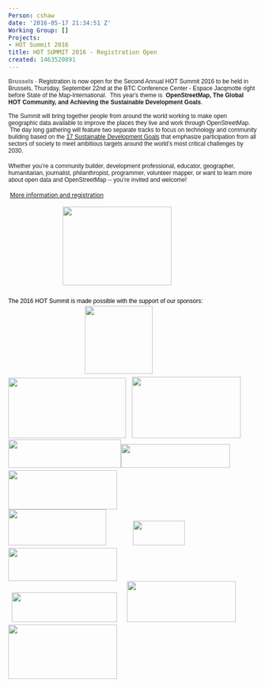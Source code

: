 ```yaml
---
Person: cshaw
date: '2016-05-17 21:34:51 Z'
Working Group: []
Projects:
- HOT Summit 2016
title: HOT SUMMIT 2016 - Registration Open
created: 1463520891
---
```

<p><span style="font-size: 12px;"><span style="font-family: arial,helvetica neue,helvetica,sans-serif;"><span style="color: #696969;"><strong>Brussels</strong> -&nbsp;</span></span></span><span style="font-family: arial, 'helvetica neue', helvetica, sans-serif; font-size: 12px;">Registration is now open for the Second Annual HOT Summit 2016 to be held in Brussels, Thursday, September 22nd at the BTC Conference Center - Espace Jacqmotte right before State of the Map-International. &nbsp;This year's theme is&nbsp;</span><span style="font-size: 12px;"><span style="font-family: arial,helvetica neue,helvetica,sans-serif;">&nbsp;<strong>OpenStreetMap, The Global HOT Community, and Achieving the Sustainable Development Goals</strong>.</span></span></p><div dir="ltr"><p><font face="arial, helvetica neue, helvetica, sans-serif"><span style="font-size: 12px;">The Summit will bring together people from around the world working to make open geographic data available to improve the places they live and work through OpenStreetMap. &nbsp;The day long gathering will feature two separate tracks to focus on technology and community building based on the&nbsp;</span></font><a style="font-family: arial, 'helvetica neue', helvetica, sans-serif; font-size: 12px;" href="https://sustainabledevelopment.un.org/?menu=1300" data-cke-saved-href="https://sustainabledevelopment.un.org/?menu=1300">17 Sustainable Development Goals</a><font face="arial, helvetica neue, helvetica, sans-serif"><span style="font-size: 12px;">&nbsp;that emphasize participation from all sectors of society to meet ambitious targets around the world’s most critical challenges by 2030.</span></font><br><br><font face="arial, helvetica neue, helvetica, sans-serif"><span style="font-size: 12px;">Whether you’re a community builder, development professi</span></font><span style="font-size: 12px; font-family: arial, 'helvetica neue', helvetica, sans-serif;">onal, educator, geographer, humanitarian, journalist, philanthropist, programmer, volunteer mapper, or want to learn more about open data and OpenStreetMap -- you’re invited and welcome!</span></p><p><span style="font-size: 12px;"><span style="color: #696969;"><span style="line-height: 1.6;">&nbsp;<a href="http://summit.hotosm.org" target="_blank" data-cke-saved-href="http://summit2016.hotosm.org">More information and registration</a></span></span></span></p></div><div dir="ltr"><span style="font-size: 12px;"><span style="color: #696969;"><span style="line-height: 1.6;"><span style="font-family: arial, 'helvetica neue', helvetica, sans-serif; color: #000000;">&nbsp; &nbsp; &nbsp; &nbsp; &nbsp; &nbsp; &nbsp; &nbsp; &nbsp; &nbsp; &nbsp; &nbsp; &nbsp; &nbsp; &nbsp; &nbsp; &nbsp;<img class="image-medium" title="2016 Hot Summit" src="/sites/default/files/styles/medium/public/HOTsummit2016_logo_0.png?itok=Bb4iQvZ6" alt="" width="220" height="159">&nbsp; &nbsp; &nbsp;</span></span></span></span></div><div dir="ltr">&nbsp;</div><div dir="ltr"><span style="font-size: 12px;"><span style="color: #696969;"><span style="line-height: 1.6;"><span style="font-family: arial, 'helvetica neue', helvetica, sans-serif; color: #000000;">The 2016 HOT Summit is made possible with the support of our sponsors: &nbsp;</span></span></span></span></div><div dir="ltr"><span style="font-size: 12px;"><span style="color: #696969;"><span style="line-height: 1.6;">&nbsp; &nbsp; &nbsp; &nbsp; &nbsp; &nbsp; &nbsp; &nbsp; &nbsp; &nbsp; &nbsp; &nbsp; &nbsp; &nbsp; &nbsp; &nbsp; &nbsp; &nbsp; &nbsp; &nbsp; &nbsp; &nbsp; &nbsp; <img class="image-medium" src="/sites/default/files/styles/medium/public/Mapbox-Graphic_0.jpg?itok=-JlI4NV0" alt="" width="137" height="137">&nbsp; &nbsp; &nbsp; &nbsp;&nbsp;</span></span></span></div><div dir="ltr"><img class="image-medium" style="color: #696969; font-size: 12px;" src="/sites/default/files/styles/medium/public/logo_btc.jpg?itok=26BXCTQX" alt="" width="238" height="122">&nbsp; &nbsp;<img class="image-medium" src="/sites/default/files/styles/medium/public/digitalglobe.jpg?itok=N7neAkVo" alt="" width="220" height="124"></div><div dir="ltr"><span style="font-size: 12px;"><span style="color: #696969;"><span style="line-height: 1.6;"><img class="image-medium" title="Mapillary" src="/sites/default/files/styles/medium/public/77b14c662df42f71f8a7f0775d1873f686a58788.png?itok=bSHP_wE_" alt="" width="228" height="57"><img class="image-medium" title="Spatialdev" src="/sites/default/files/styles/medium/public/sponsor-spatialdev-transparent-2.png?itok=WDGFqxFa" alt="" width="220" height="48">&nbsp; &nbsp; &nbsp;<img class="image-medium" src="/sites/default/files/styles/medium/public/American-Red-Cross.jpg?itok=NBQw2hpz" alt="" width="220" height="79"></span></span></span></div><div dir="ltr"><span style="font-size: 12px;"><span style="color: #696969;"><span style="line-height: 1.6;"><img class="image-medium" title="Mapzen" src="/sites/default/files/styles/medium/public/mapzen-logo-horiz-color-lit.png?itok=fa5W67gO" alt="" width="198" height="73">&nbsp; &nbsp; &nbsp; &nbsp; &nbsp; &nbsp; &nbsp; &nbsp;&nbsp;<img class="image-medium" title="Kartoza" src="/sites/default/files/styles/medium/public/KartozaLogo.png?itok=Wn7Bnfr6" alt="" width="105" height="50">&nbsp; &nbsp; &nbsp; &nbsp; &nbsp; &nbsp; &nbsp; &nbsp; &nbsp; &nbsp; &nbsp; &nbsp; &nbsp; &nbsp; &nbsp;<img class="image-medium" src="/sites/default/files/styles/medium/public/usaid%20logo.png?itok=VTOB2bbp" alt="" width="220" height="67"></span></span></span></div><div dir="ltr"><span style="font-size: 12px;"><span style="color: #696969;"><span style="line-height: 1.6;">&nbsp; <img class="image-medium" title="Devseed" src="/sites/default/files/styles/medium/public/https_proxy.png?itok=D4JAxLlT" alt="" width="213" height="60">&nbsp; &nbsp; &nbsp;&nbsp;<img class="image-medium" src="/sites/default/files/styles/medium/public/MAPS.ME_logo.png?itok=2U9SxhUY" alt="" width="220" height="83">&nbsp;&nbsp;<img class="image-medium" title="Cartodb" src="/sites/default/files/styles/medium/public/687474703a2f2f636172746f64622e73332e616d617a6f6e6177732e636f6d2f7374617469632f6c6f676f735f66756c6c5f636172746f64625f6c696768742e706e67.png?itok=20rY5W7u" alt="" width="220" height="110"></span></span></span></div>
